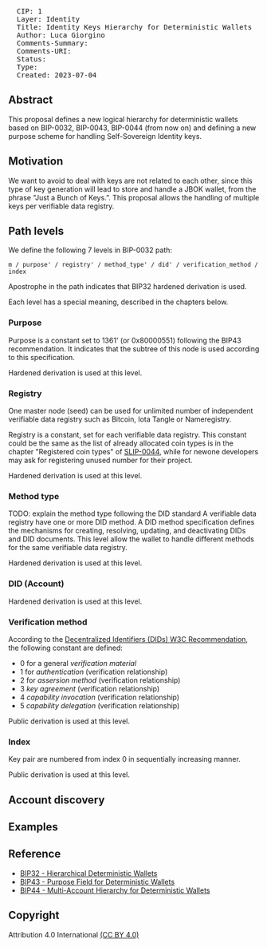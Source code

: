 <pre>
  CIP: 1
  Layer: Identity
  Title: Identity Keys Hierarchy for Deterministic Wallets
  Author: Luca Giorgino <luca.giorgino@linksfoundation.com>
  Comments-Summary:
  Comments-URI: 
  Status: 
  Type: 
  Created: 2023-07-04
</pre>

## Abstract

This proposal defines a new logical hierarchy for deterministic wallets based on BIP-0032, BIP-0043, BIP-0044 (from now on) and defining a new purpose scheme for handling Self-Sovereign Identity keys. 
<!-- TODO: (Verify that doesn't exist a standard on how to generate and store FIDO authn keys) With some changes it could be also used to hierarchly generate FIDO authentication keys.  -->
 
<!-- TODO: briefly explain the usage -->

## Motivation

We want to avoid to deal with keys are not related to each other, since this type of key generation will lead to store and handle a JBOK wallet, from the phrase "Just a Bunch of Keys.”. This proposal allows the handling of multiple keys per verifiable data registry.

## Path levels

We define the following 7 levels in BIP-0032 path:

```
m / purpose' / registry' / method_type' / did' / verification_method / index
```

<!-- 
The following 5 levels are defined in the BIP-0044:
```
m / purpose' / coin_type' / account' / change / address_index 
```
-->

Apostrophe in the path indicates that BIP32 hardened derivation is used.

Each level has a special meaning, described in the chapters below.

### Purpose

<!-- TODO: verify that this number has not been used by someone else. 551 will represent SSI -->
Purpose is a constant set to 1361' (or 0x80000551) following the BIP43 recommendation.
It indicates that the subtree of this node is used according to this specification.

Hardened derivation is used at this level.

### Registry

One master node (seed) can be used for unlimited number of independent
verifiable data registry such as Bitcoin, Iota Tangle or Nameregistry. 
<!-- However, sharing the same
space for various cryptocoins has some disadvantages.

This level creates a separate subtree for every cryptocoin, avoiding
reusing addresses across cryptocoins and improving privacy issues. -->

Registry is a constant, set for each verifiable data registry. This constant could be the same as the list of already allocated coin types is in the chapter "Registered coin types" of [SLIP-0044](https://github.com/satoshilabs/slips/blob/master/slip-0044.md), while for newone developers may ask for registering unused number for their project.

Hardened derivation is used at this level.

### Method type

TODO: explain the method type following the DID standard
A verifiable data registry have one or more DID method. A DID method specification defines the mechanisms for creating, resolving, updating, and deactivating DIDs and DID documents. This level allow the wallet to handle different methods for the same verifiable data registry.

Hardened derivation is used at this level.

### DID (Account)

Hardened derivation is used at this level.

<!-- This level splits the key space into independent user identities,
so the wallet never mixes the keys across different accounts.

Users can use these accounts to organize the funds in the same
fashion as bank accounts; for donation purposes (where all
addresses are considered public), for saving purposes,
for common expenses etc.

Accounts are numbered from index 0 in sequentially increasing manner.
This number is used as child index in BIP32 derivation.

Software should prevent a creation of an account if a previous account does not
have a transaction history (meaning none of its addresses have been used before).

Software needs to discover all used accounts after importing the seed from
an external source. Such an algorithm is described in "Account discovery" chapter. -->

### Verification method

According to the [Decentralized Identifiers (DIDs) W3C Recommendation](https://www.w3.org/TR/did-core/), the following constant are defined:
 - 0 for a general *verification material*
 - 1 for *authentication* (verification relationship)
 - 2 for *assersion method* (verification relationship)
 - 3 *key agreement* (verification relationship)
 - 4 *capability invocation* (verification relationship)
 - 5 *capability delegation* (verification relationship)

Public derivation is used at this level.

### Index 

Key pair are numbered from index 0 in sequentially increasing manner.
<!-- This number is used as child index in BIP32 derivation. -->

Public derivation is used at this level.

## Account discovery
<!-- 
When the master seed is imported from an external source the software should
start to discover the accounts in the following manner:

- derive the first account's node (index = 0)
- derive the external chain node of this account
- scan addresses of the external chain; respect the gap limit described below
- if no transactions are found on the external chain, stop discovery
- if there are some transactions, increase the account index and go to step 1

This algorithm is successful because software should disallow creation of new
accounts if previous one has no transaction history, as described in chapter
"Account" above.

Please note that the algorithm works with the transaction history, not account
balances, so you can have an account with 0 total coins and the algorithm will
still continue with discovery. -->


## Examples



## Reference

- [BIP32 - Hierarchical Deterministic Wallets](https://github.com/bitcoin/bips/blob/master/bip-0032.mediawiki)
- [BIP43 - Purpose Field for Deterministic Wallets](https://github.com/bitcoin/bips/blob/master/bip-0043.mediawiki)
- [BIP44 - Multi-Account Hierarchy for Deterministic Wallets](https://github.com/bitcoin/bips/blob/master/bip-0044.mediawiki)

## Copyright

Attribution 4.0 International [(CC BY 4.0)](https://creativecommons.org/licenses/by/4.0/)
